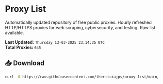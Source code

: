 # Proxy List

Automatically updated repository of free public proxies. Hourly refreshed HTTP/HTTPS proxies for web scraping, cybersecurity, and testing. Raw list available.

**Last Updated:** `Thursday 13-03-2025 23:14:35 UTC`  
**Total Proxies:** `645`

## 📥 Download
```bash
curl -O https://raw.githubusercontent.com/theriturajps/proxy-list/main/proxies.txt
